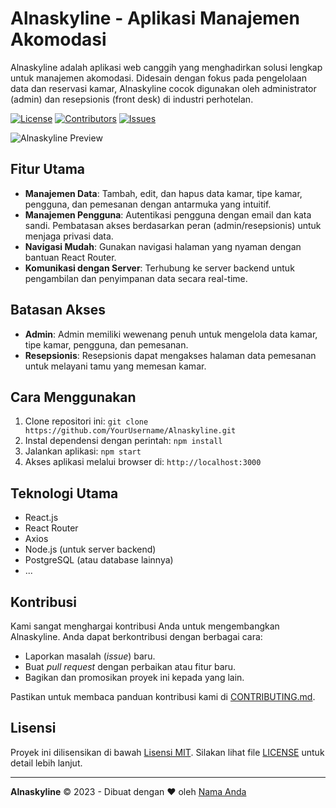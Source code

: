# Alnaskyline - Aplikasi Manajemen Akomodasi

Alnaskyline adalah aplikasi web canggih yang menghadirkan solusi lengkap untuk manajemen akomodasi. Didesain dengan fokus pada pengelolaan data dan reservasi kamar, Alnaskyline cocok digunakan oleh administrator (admin) dan resepsionis (front desk) di industri perhotelan.

[![License](https://img.shields.io/badge/license-MIT-green)](LICENSE)
[![Contributors](https://img.shields.io/github/contributors/YourUsername/Alnaskyline)](https://github.com/YourUsername/Alnaskyline/graphs/contributors)
[![Issues](https://img.shields.io/github/issues/YourUsername/Alnaskyline)](https://github.com/YourUsername/Alnaskyline/issues)

![Alnaskyline Preview](https://github.com/Alnatra23/Alnaskyline-Hotel/assets/105399868/22df4deb-3ec4-42cb-ac02-93231b9c6ca8)

## Fitur Utama

- **Manajemen Data**: Tambah, edit, dan hapus data kamar, tipe kamar, pengguna, dan pemesanan dengan antarmuka yang intuitif.
- **Manajemen Pengguna**: Autentikasi pengguna dengan email dan kata sandi. Pembatasan akses berdasarkan peran (admin/resepsionis) untuk menjaga privasi data.
- **Navigasi Mudah**: Gunakan navigasi halaman yang nyaman dengan bantuan React Router.
- **Komunikasi dengan Server**: Terhubung ke server backend untuk pengambilan dan penyimpanan data secara real-time.

## Batasan Akses

- **Admin**: Admin memiliki wewenang penuh untuk mengelola data kamar, tipe kamar, pengguna, dan pemesanan.
- **Resepsionis**: Resepsionis dapat mengakses halaman data pemesanan untuk melayani tamu yang memesan kamar.

## Cara Menggunakan

1. Clone repositori ini: `git clone https://github.com/YourUsername/Alnaskyline.git`
2. Instal dependensi dengan perintah: `npm install`
3. Jalankan aplikasi: `npm start`
4. Akses aplikasi melalui browser di: `http://localhost:3000`

## Teknologi Utama

- React.js
- React Router
- Axios
- Node.js (untuk server backend)
- PostgreSQL (atau database lainnya)
- ...

## Kontribusi

Kami sangat menghargai kontribusi Anda untuk mengembangkan Alnaskyline. Anda dapat berkontribusi dengan berbagai cara:

- Laporkan masalah (_issue_) baru.
- Buat _pull request_ dengan perbaikan atau fitur baru.
- Bagikan dan promosikan proyek ini kepada yang lain.

Pastikan untuk membaca panduan kontribusi kami di [CONTRIBUTING.md](CONTRIBUTING.md).

## Lisensi

Proyek ini dilisensikan di bawah [Lisensi MIT](LICENSE). Silakan lihat file [LICENSE](LICENSE) untuk detail lebih lanjut.

---

**Alnaskyline** © 2023 - Dibuat dengan ❤️ oleh [Nama Anda](https://github.com/YourUsername)

